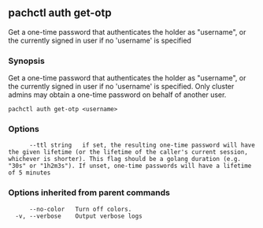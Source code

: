 ## pachctl auth get-otp

Get a one-time password that authenticates the holder as "username", or the currently signed in user if no 'username' is specified

### Synopsis


Get a one-time password that authenticates the holder as "username", or the currently signed in user if no 'username' is specified. Only cluster admins may obtain a one-time password on behalf of another user.

```
pachctl auth get-otp <username>
```

### Options

```
      --ttl string   if set, the resulting one-time password will have the given lifetime (or the lifetime of the caller's current session, whichever is shorter). This flag should be a golang duration (e.g. "30s" or "1h2m3s"). If unset, one-time passwords will have a lifetime of 5 minutes
```

### Options inherited from parent commands

```
      --no-color   Turn off colors.
  -v, --verbose    Output verbose logs
```

